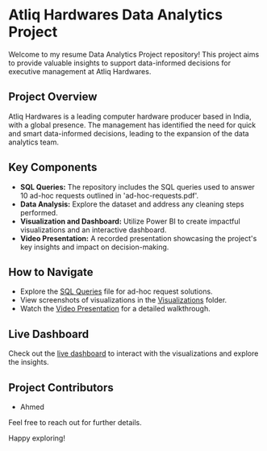 # Atliq Hardwares Data Analytics Project

Welcome to my resume Data Analytics Project repository! This project aims to provide valuable insights to support data-informed decisions for executive management at Atliq Hardwares.

## Project Overview

Atliq Hardwares is a leading computer hardware producer based in India, with a global presence. The management has identified the need for quick and smart data-informed decisions, leading to the expansion of the data analytics team.

## Key Components

- **SQL Queries:** The repository includes the SQL queries used to answer 10 ad-hoc requests outlined in 'ad-hoc-requests.pdf'.
- **Data Analysis:** Explore the dataset and address any cleaning steps performed.
- **Visualization and Dashboard:** Utilize Power BI to create impactful visualizations and an interactive dashboard.
- **Video Presentation:** A recorded presentation showcasing the project's key insights and impact on decision-making.

## How to Navigate

- Explore the [SQL Queries](sql_queries.txt) file for ad-hoc request solutions.
- View screenshots of visualizations in the [Visualizations](visualizations) folder.
- Watch the [Video Presentation](video_presentation.mp4) for a detailed walkthrough.

## Live Dashboard

Check out the [live dashboard](link-to-dashboard) to interact with the visualizations and explore the insights.

## Project Contributors

- Ahmed

Feel free to reach out for further details.

Happy exploring!

